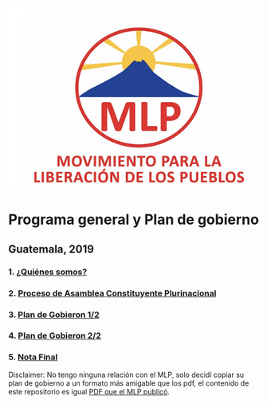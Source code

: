 ![volcancito](volcancito.png)
# Programa general y Plan de gobierno

## Guatemala, 2019

### 1. [¿Quiénes somos?](./1.quienes_somos.md)
### 2. [Proceso de Asamblea Constituyente Plurinacional](./2.pacp.md)
### 3. [Plan de Gobieron 1/2](./3.plan_de_gobierno_1.md)
### 4. [Plan de Gobieron 2/2](./4.plan_de_gobierno_2.md)
### 5. [Nota Final](./5.nota_final.md)

Disclaimer: No tengo ninguna relación con el MLP, solo decidí copiar su plan de gobierno a un formato más amigable que los pdf, el contenido de este repositorio es igual [PDF que el MLP publicó](./MLP_PROGRAMA_GENERAL_Y_PLAN_DE_GOBIERNO.pdf).
